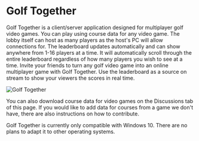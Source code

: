 # Golf Together
Golf Together is a client/server application designed for multiplayer golf video games. You can play using course data for any video game. The lobby itself can host as many players as the host's PC will allow connections for. The leaderboard updates automatically and can show anywhere from 1-16 players at a time.  It will automatically scroll through the entire leaderboard regardless of how many players you wish to see at a time. Invite your friends to turn any golf video game into an online multiplayer game with Golf Together. Use the leaderboard as a source on stream to show your viewers the scores in real time.

![Golf Together](https://go1den.com/wp-content/uploads/2021/06/golftogether_2021-06-17_20-28-51.png)

You can also download course data for video games on the Discussions tab of this page. If you would like to add data for courses from a game we don't have, there are also instructions on how to contribute.

Golf Together is currently only compatible with Windows 10. There are no plans to adapt it to other operating systems.
